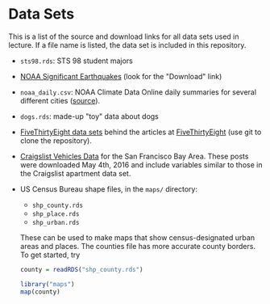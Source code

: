 
# Data Sets

This is a list of the source and download links for all data sets used in
lecture. If a file name is listed, the data set is included in this repository.

* `sts98.rds`: STS 98 student majors

* [NOAA Significant Earthquakes][quakes] (look for the "Download" link)

* `noaa_daily.csv`: NOAA Climate Data Online daily summaries for several
  different cities ([source][NOAA CDO]).

* `dogs.rds`: made-up "toy" data about dogs

* [FiveThirtyEight data sets][FiveThirtyEightData] behind the articles at
  [FiveThirtyEight][] (use git to clone the repository).

* [Craigslist Vehicles Data][vehicles] for the San Francisco Bay Area. These
  posts were downloaded May 4th, 2016 and include variables similar to those in
  the Craigslist apartment data set.

*   US Census Bureau shape files, in the `maps/` directory:

    + `shp_county.rds`
    + `shp_place.rds`
    + `shp_urban.rds`

    These can be used to make maps that show census-designated urban areas and
    places. The counties file has more accurate county borders. To get started,
    try

    ```r
    county = readRDS("shp_county.rds")

    library("maps")
    map(county)
    ```

[quakes]: http://www.ngdc.noaa.gov/nndc/struts/form?t=101650&s=1&d=1
[NOAA CDO]: http://www.ncdc.noaa.gov/cdo-web/
[FiveThirtyEightData]: https://github.com/fivethirtyeight/data
[FiveThirtyEight]: http://fivethirtyeight.com/
[vehicles]: http://anson.ucdavis.edu/~nulle/cl_vehicles.rds

